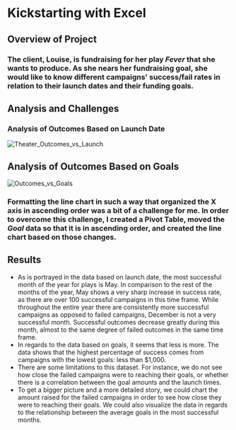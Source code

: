 # Kickstarting with Excel

## Overview of Project

### The client, Louise, is fundraising for her play *Fever* that she wants to produce. As she nears her fundraising goal, she would like to know different campaigns' success/fail rates in relation to their launch dates and their funding goals.

## Analysis and Challenges

### Analysis of Outcomes Based on Launch Date
![Theater_Outcomes_vs_Launch](https://user-images.githubusercontent.com/90435301/134825186-fdba6b1c-d5cc-482e-a3e1-57e775fea0f5.png)
### 
## Analysis of Outcomes Based on Goals
![Outcomes_vs_Goals](https://user-images.githubusercontent.com/90435301/134825325-f511d512-4baa-4476-acbd-60abaf65ff4d.png)
### Formatting the line chart in such a way that organized the X axis in ascending order was a bit of a challenge for me. In order to overcome this challenge, I created a Pivot Table, moved the *Goal* data so that it is in ascending order, and created the line chart based on those changes.

## Results
- As is portrayed in the data based on launch date, the most successful month of the year for plays is May. In comparison to the rest of the months of the year, May shows a very sharp increase in success rate, as there are over 100 successful campaigns in this time frame. While throughout the entire year there are consistently more successful campaigns as opposed to failed campaigns, December is not a very successful month. Successful outcomes decrease greatly during this month, almost to the same degree of failed outcomes in the same time frame.
- In regards to the data based on goals, it seems that less is more. The data shows that the highest percentage of success comes from campaigns with the lowest goals: less than $1,000.
- There are some limitations to this dataset. For instance, we do not see how close the failed campaigns were to reaching their goals, or whether there is a correlation between the goal amounts and the launch times.
- To get a bigger picture and a more detailed story, we could chart the amount raised for the failed campaigns in order to see how close they were to reaching their goals. We could also visualize the data in regards to the relationship between the average goals in the most successful months.
